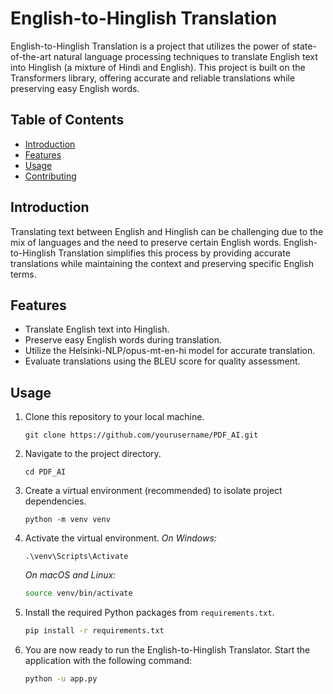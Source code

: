 # English-to-Hinglish Translation

English-to-Hinglish Translation is a project that utilizes the power of state-of-the-art natural language processing techniques to translate English text into Hinglish (a mixture of Hindi and English). This project is built on the Transformers library, offering accurate and reliable translations while preserving easy English words.

## Table of Contents

- [Introduction](#introduction)
- [Features](#features)
- [Usage](#usage)
- [Contributing](#contributing)

## Introduction

Translating text between English and Hinglish can be challenging due to the mix of languages and the need to preserve certain English words. English-to-Hinglish Translation simplifies this process by providing accurate translations while maintaining the context and preserving specific English terms.

## Features

- Translate English text into Hinglish.
- Preserve easy English words during translation.
- Utilize the Helsinki-NLP/opus-mt-en-hi model for accurate translation.
- Evaluate translations using the BLEU score for quality assessment.

## Usage

1. Clone this repository to your local machine.

   ```shell
   git clone https://github.com/yourusername/PDF_AI.git

2. Navigate to the project directory.

   ```shell
   cd PDF_AI

3. Create a virtual environment (recommended) to isolate project dependencies.

   ```shell
   python -m venv venv
4. Activate the virtual environment.
*On Windows:*
   ```shell
   .\venv\Scripts\Activate
   ```
   *On macOS and Linux:*
      ```bash
      source venv/bin/activate
      ```
5. Install the required Python packages from `requirements.txt`.
   ```bash
   pip install -r requirements.txt
   ```
6. You are now ready to run the English-to-Hinglish Translator. Start the application with the following command:
   ```bash
   python -u app.py
   ```
